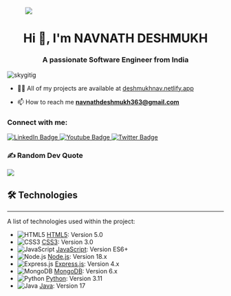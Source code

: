 <h1 align="center" style="width:100;%">
 <img src="https://user-images.githubusercontent.com/95478989/198955082-6e78ebb5-e1e4-49f9-8d32-6e5af3984dcd.gif" />
</h1>
<h1 align="center">Hi 👋, I'm NAVNATH DESHMUKH </h1>
<h3 align="center">A passionate Software Engineer from India</h3>

<p align="left"> <img src="https://komarev.com/ghpvc/?username=skygitig&label=Profile%20views&color=0e75b6&style=flat" alt="skygitig" /> </p>

<!--<p align="left"> <a href="https://github.com/ryo-ma/github-profile-trophy"><img src="https://github-profile-trophy.vercel.app/?username=skygitig" alt="skygitig" /></a> </p>-->


- 👨‍💻 All of my projects are available at [deshmukhnav.netlify.app](https://deshmukhnav.netlify.app/)

- 📫 How to reach me **navnathdeshmukh363@gmail.com**

<h3 align="left">Connect with me:</h3>

<div id="badges">
  <a href="https://www.linkedin.com/in/navnath-deshmukh-37376822b/">
    <img src="https://img.shields.io/badge/LinkedIn-blue?style=for-the-badge&logo=linkedin&logoColor=white" alt="LinkedIn Badge"/>
  </a>
  <a href="[your-youtube-URL](https://www.youtube.com/@CoderNavnath)">
    <img src="https://img.shields.io/badge/YouTube-red?style=for-the-badge&logo=youtube&logoColor=white" alt="Youtube Badge"/>
  </a>
  <a href="your-twitter-URL">
    <img src="https://img.shields.io/badge/Twitter-blue?style=for-the-badge&logo=twitter&logoColor=white" alt="Twitter Badge"/>
  </a>
</div>


### ✍️ Random Dev Quote
![](https://quotes-github-readme.vercel.app/api?type=horizontal&theme=gruvbox)


## 🛠️ Technologies
***
A list of technologies used within the project:

- ![HTML5](https://img.shields.io/badge/HTML5-E34F26?logo=html5&logoColor=white) [HTML5](https://developer.mozilla.org/en-US/docs/Web/HTML): Version 5.0  
- ![CSS3](https://img.shields.io/badge/CSS3-1572B6?logo=css3&logoColor=white) [CSS3](https://developer.mozilla.org/en-US/docs/Web/CSS): Version 3.0  
- ![JavaScript](https://img.shields.io/badge/JavaScript-F7DF1E?logo=javascript&logoColor=black) [JavaScript](https://developer.mozilla.org/en-US/docs/Web/JavaScript): Version ES6+  
- ![Node.js](https://img.shields.io/badge/Node.js-339933?logo=nodedotjs&logoColor=white) [Node.js](https://nodejs.org/): Version 18.x  
- ![Express.js](https://img.shields.io/badge/Express.js-000000?logo=express&logoColor=white) [Express.js](https://expressjs.com/): Version 4.x  
- ![MongoDB](https://img.shields.io/badge/MongoDB-47A248?logo=mongodb&logoColor=white) [MongoDB](https://www.mongodb.com/): Version 6.x  
- ![Python](https://img.shields.io/badge/Python-3776AB?logo=python&logoColor=white) [Python](https://www.python.org/): Version 3.11  
- ![Java](https://img.shields.io/badge/Java-007396?logo=java&logoColor=white) [Java](https://www.oracle.com/java/): Version 17  





